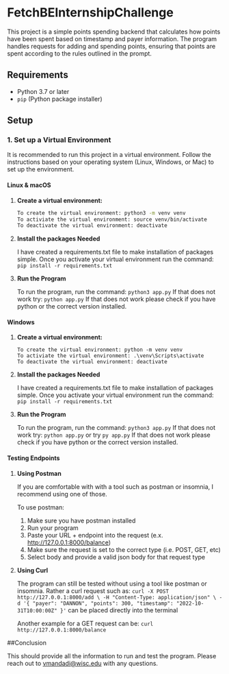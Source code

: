 # FetchBEInternshipChallenge

This project is a simple points spending backend that calculates how points have been spent based on timestamp and payer information. The program handles requests for adding and spending points, ensuring that points are spent according to the rules outlined in the prompt.

## Requirements

- Python 3.7 or later
- `pip` (Python package installer)

## Setup

### 1. Set up a Virtual Environment

It is recommended to run this project in a virtual environment. Follow the instructions based on your operating system (Linux, Windows, or Mac) to set up the environment.

#### Linux & macOS

1. **Create a virtual environment:**

   ```bash
   To create the virtual environment: python3 -m venv venv
   To activiate the virtual environment: source venv/bin/activate
   To deactivate the virtual environment: deactivate

   ```

2. **Install the packages Needed**

   I have created a requirements.txt file to make installation of packages simple.
   Once you activate your virtual environment run the command: `pip install -r requirements.txt`

3. **Run the Program**

   To run the program, run the command: `python3 app.py`
   If that does not work try: `python app.py`
   If that does not work please check if you have python or the correct version installed.

#### Windows

1. **Create a virtual environment:**

   ```windows
   To create the virtual environment: python -m venv venv
   To activiate the virtual environment: .\venv\Scripts\activate
   To deactivate the virtual environment: deactivate

   ```

2. **Install the packages Needed**

   I have created a requirements.txt file to make installation of packages simple.
   Once you activate your virtual environment run the command: `pip install -r requirements.txt`

3. **Run the Program**

   To run the program, run the command: `python3 app.py`
   If that does not work try: `python app.py` or try `py app.py`
   If that does not work please check if you have python or the correct version installed.

#### Testing Endpoints

1. **Using Postman**

   If you are comfortable with with a tool such as postman or insomnia, I recommend
   using one of those.

   To use postman:

   1. Make sure you have postman installed
   2. Run your program
   3. Paste your URL + endpoint into the request (e.x. http://127.0.0.1:8000/balance)
   4. Make sure the request is set to the correct type (i.e. POST, GET, etc)
   5. Select body and provide a valid json body for that request type

2. **Using Curl**

   The program can still be tested without using a tool like postman or insomnia.
   Rather a curl request such as:
   `curl -X POST http://127.0.0.1:8000/add \
    -H "Content-Type: application/json" \
    -d '{
   "payer": "DANNON",
   "points": 300,
   "timestamp": "2022-10-31T10:00:00Z"
   }'`
   can be placed directly into the terminal

   Another example for a GET request can be: `curl http://127.0.0.1:8000/balance`


##Conclusion

   This should provide all the information to run and test the program. Please reach out to vmandadi@wisc.edu with any questions.
